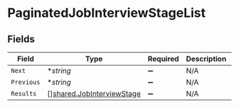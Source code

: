 # PaginatedJobInterviewStageList


## Fields

| Field                                                                  | Type                                                                   | Required                                                               | Description                                                            | Example                                                                |
| ---------------------------------------------------------------------- | ---------------------------------------------------------------------- | ---------------------------------------------------------------------- | ---------------------------------------------------------------------- | ---------------------------------------------------------------------- |
| `Next`                                                                 | **string*                                                              | :heavy_minus_sign:                                                     | N/A                                                                    | cD0yMDIxLTAxLTA2KzAzJTNBMjQlM0E1My40MzQzMjYlMkIwMCUzQTAw               |
| `Previous`                                                             | **string*                                                              | :heavy_minus_sign:                                                     | N/A                                                                    | cj1sZXdwd2VycWVtY29zZnNkc2NzUWxNMEUxTXk0ME16UXpNallsTWtJ               |
| `Results`                                                              | [][shared.JobInterviewStage](../../models/shared/jobinterviewstage.md) | :heavy_minus_sign:                                                     | N/A                                                                    |                                                                        |